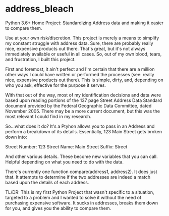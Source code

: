 # address_bleach
Python 3.6+ Home Project: Standardizing Address data and making it easier to compare them.

Use at your own risk/discretion.  This project is merely a means to simplify my constant struggle with address data.
Sure, there are probably really nice, expensive products out there.  That's great, but it's not always immediately
available or useful in all cases.  So, out of my own blood, tears, and frustration, I built this project.

First and foremost, it ain't perfect and I'm certain that there are a million other ways I could have written or performed
the processes (see: really nice, expensive products out there).  This is simple, dirty, and, depending on who you ask,
effective for the purpose it serves.

With that out of the way, most of my identification decisions and data were based upon reading portions of the 137 page
Street Address Data Standard document provided by the Federal Geographic Data Committee, dated November 2005.  There may
be a more current document, but this was the most relevant I could find in my research.

So...what does it do?  It's a Ptyhon allows you to pass in an Address and perform a breakdown of its details.
Essentially, 123 Main Street gets broken down into:

Street Number: 123
Street Name: Main
Street Suffix: Street

And other various details.  These become new variables that you can call. Helpful depending on what you need to do with
the data.

There's currently one function compare(address1, address2).  It does just that.  It attempts to determine if the two addresses
are indeed a match based upon the details of each address.

TL/DR: This is my first Python Project that wasn't specific to a situation, targeted to a problem and I wanted
to solve it without the need of purchasing expensive software.  It sucks in addresses, breaks them down for you, and gives
you the ability to compare them.
